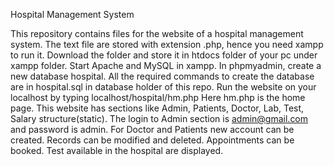 Hospital Management System

This repository contains files for the website of a hospital management system.
The text file are stored with extension .php, hence you need xampp to run it.
Download the folder and store it in htdocs folder of your pc under xampp folder.
Start Apache and MySQL in xampp.
In phpmyadmin, create a new database hospital.
All the required commands to create the database are in hospital.sql in database holder of this repo.
Run the website on your localhost by typing localhost/hospital/hm.php
Here hm.php is the home page.
This website has sections like Admin, Patients, Doctor, Lab, Test, Salary structure(static).
The login to Admin section is admin@gmail.com and password is admin.
For Doctor and Patients new account can be created.
Records can be modified and deleted.
Appointments can be booked.
Test available in the hospital are displayed.
